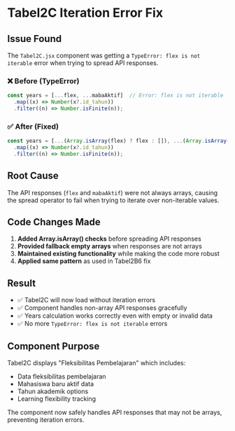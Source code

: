 # Tabel2C Iteration Error Fix

## Issue Found

The `Tabel2C.jsx` component was getting a `TypeError: flex is not iterable` error when trying to spread API responses.

### ❌ Before (TypeError)
```javascript
const years = [...flex, ...mabaAktif]  // Error: flex is not iterable
  .map((x) => Number(x?.id_tahun))
  .filter((n) => Number.isFinite(n));
```

### ✅ After (Fixed)
```javascript
const years = [...(Array.isArray(flex) ? flex : []), ...(Array.isArray(mabaAktif) ? mabaAktif : [])]
  .map((x) => Number(x?.id_tahun))
  .filter((n) => Number.isFinite(n));
```

## Root Cause

The API responses (`flex` and `mabaAktif`) were not always arrays, causing the spread operator to fail when trying to iterate over non-iterable values.

## Code Changes Made

1. **Added Array.isArray() checks** before spreading API responses
2. **Provided fallback empty arrays** when responses are not arrays
3. **Maintained existing functionality** while making the code more robust
4. **Applied same pattern** as used in Tabel2B6 fix

## Result

- ✅ Tabel2C will now load without iteration errors
- ✅ Component handles non-array API responses gracefully
- ✅ Years calculation works correctly even with empty or invalid data
- ✅ No more `TypeError: flex is not iterable` errors

## Component Purpose

Tabel2C displays "Fleksibilitas Pembelajaran" which includes:
- Data fleksibilitas pembelajaran
- Mahasiswa baru aktif data
- Tahun akademik options
- Learning flexibility tracking

The component now safely handles API responses that may not be arrays, preventing iteration errors.
